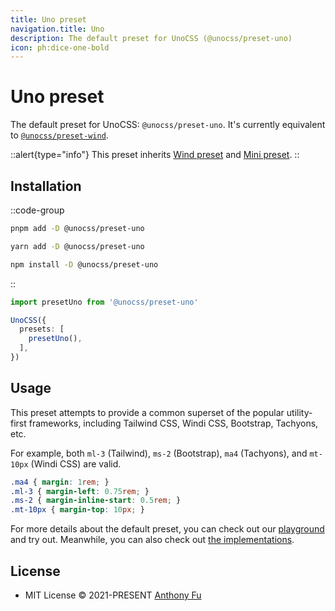 ```yaml
---
title: Uno preset
navigation.title: Uno
description: The default preset for UnoCSS (@unocss/preset-uno)
icon: ph:dice-one-bold
---
```


# Uno preset

The default preset for UnoCSS: `@unocss/preset-uno`. It's currently equivalent to [`@unocss/preset-wind`](/guide/preset/wind).

::alert{type="info"}
This preset inherits [Wind preset](/guide/preset/wind) and [Mini preset](/guide/preset/preset-mini).
::

## Installation

::code-group
  ```bash [pnpm]
  pnpm add -D @unocss/preset-uno
  ```
  ```bash [yarn]
  yarn add -D @unocss/preset-uno
  ```
  ```bash [npm]
  npm install -D @unocss/preset-uno
  ```
::

```ts
import presetUno from '@unocss/preset-uno'

UnoCSS({
  presets: [
    presetUno(),
  ],
})
```

## Usage

This preset attempts to provide a common superset of the popular utility-first frameworks, including Tailwind CSS, Windi CSS, Bootstrap, Tachyons, etc.

For example, both `ml-3` (Tailwind), `ms-2` (Bootstrap), `ma4` (Tachyons), and `mt-10px` (Windi CSS) are valid.

```css
.ma4 { margin: 1rem; }
.ml-3 { margin-left: 0.75rem; }
.ms-2 { margin-inline-start: 0.5rem; }
.mt-10px { margin-top: 10px; }
```

For more details about the default preset, you can check out our [playground](https://uno.antfu.me/play/) and try out. Meanwhile, you can also check out [the implementations](https://github.com/unocss/unocss/tree/main/packages).

## License

- MIT License &copy; 2021-PRESENT [Anthony Fu](https://github.com/antfu)
